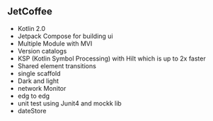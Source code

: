 ## JetCoffee

- Kotlin 2.0
- Jetpack Compose for building ui
- Multiple Module with MVI
- Version catalogs
- KSP (Kotlin Symbol Processing) with Hilt which is up to 2x faster
- Shared element transitions
- single scaffold
- Dark and light
- network Monitor
- edg to edg
- unit test using Junit4 and mockk lib
- dateStore 